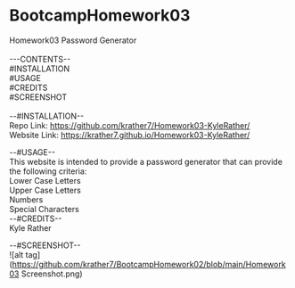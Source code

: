 # BootcampHomework03
Homework03 Password Generator<br>
<br>
---CONTENTS--<br>
#INSTALLATION<br>
#USAGE<br>
#CREDITS<br>
#SCREENSHOT<br>
<br>
--#INSTALLATION--<br>
Repo Link:    https://github.com/krather7/Homework03-KyleRather/<br>
Website Link: https://krather7.github.io/Homework03-KyleRather/<br>

--#USAGE--<br>
This website is intended to provide a password generator that can provide the following criteria:<br>
Lower Case Letters<br>
Upper Case Letters<br>
Numbers<br>
Special Characters<br>
--#CREDITS--<br>
Kyle Rather<br>

 --#SCREENSHOT--<br>
![alt tag](https://github.com/krather7/BootcampHomework02/blob/main/Homework03 Screenshot.png)
